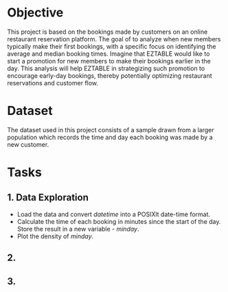 # Objective
This project is based on the bookings made by customers on an online restaurant reservation platform. The goal of to analyze when new members typically make their first bookings, with a specific focus on identifying the average and median booking times. Imagine that EZTABLE would like to start a promotion for new members to make their bookings earlier in the day. This analysis will help EZTABLE in strategizing such promotion to encourage early-day bookings, thereby potentially optimizing restaurant reservations and customer flow.

# Dataset
The dataset used in this project consists of a sample drawn from a larger population which records the time and day each booking was made by a new customer.

# Tasks

## 1. Data Exploration
* Load the data and convert _datetime_ into a POSIXlt date-time format.
* Calculate the time of each booking in minutes since the start of the day. Store the result in a new variable - _minday_.
* Plot the density of _minday_.

## 2.


## 3. 
